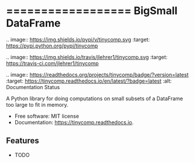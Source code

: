 ==================
BigSmall DataFrame
==================


.. image:: https://img.shields.io/pypi/v/tinycomp.svg
        :target: https://pypi.python.org/pypi/tinycomp

.. image:: https://img.shields.io/travis/jlehrer1/tinycomp.svg
        :target: https://travis-ci.com/jlehrer1/tinycomp

.. image:: https://readthedocs.org/projects/tinycomp/badge/?version=latest
        :target: https://tinycomp.readthedocs.io/en/latest/?badge=latest
        :alt: Documentation Status

 A Python library for doing computations on small subsets of a DataFrame too large to fit in memory.


* Free software: MIT license
* Documentation: https://tinycomp.readthedocs.io.


Features
--------

* TODO

